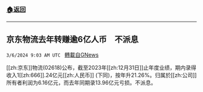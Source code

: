###  [:house:返回](README.md)
---


## 京东物流去年转赚逾6亿人币　不派息
`3/6/2024 9:03 AM UTC ` [轉載自GNews](https://gnews.org/articles/2370085)

[[zh:京东]]物流(02618)公布，截至2023年[[zh:12月31日]]止年度业绩，期内录得收入1[[zh:666]].24亿元[[zh:人民币]] (下同)，按年升21.26%。归属於[[zh:公司]]所有者利润为6.16亿元，而去年同期录13.96亿元亏损。不派息。
